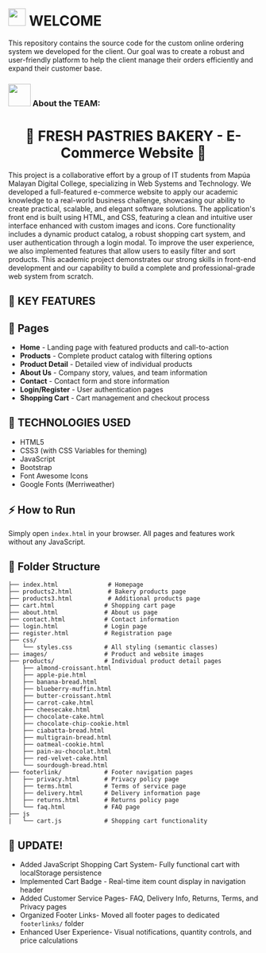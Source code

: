 # <img src="https://github.com/TheDudeThatCode/TheDudeThatCode/blob/master/Assets/Hi.gif" width="35" /> WELCOME

This repository contains the source code for the custom online ordering system we developed for the client. Our goal was to create a robust and user-friendly platform to help the client manage their orders efficiently and expand their customer base.

### <img src="https://github.com/TheDudeThatCode/TheDudeThatCode/blob/master/Assets/Developer.gif" width="45" /> About the TEAM:
<h1 align="center"> 🥐 FRESH PASTRIES BAKERY -  E-Commerce Website 🍰 </h1>

This project is a collaborative effort by a group of IT students from Mapúa Malayan Digital College, specializing in Web Systems and Technology. We developed a full-featured e-commerce website to apply our academic knowledge to a real-world business challenge, showcasing our ability to create practical, scalable, and elegant software solutions. The application's front end is built using HTML, and CSS, featuring a clean and intuitive user interface enhanced with custom images and icons. Core functionality includes a dynamic product catalog, a robust shopping cart system, and user authentication through a login modal. To improve the user experience, we also implemented features that allow users to easily filter and sort products. This academic project demonstrates our strong skills in front-end development and our capability to build a complete and professional-grade web system from scratch.

## 🔑 KEY FEATURES

## 📖 Pages
- **Home** - Landing page with featured products and call-to-action
- **Products** - Complete product catalog with filtering options
- **Product Detail** - Detailed view of individual products
- **About Us** - Company story, values, and team information
- **Contact** - Contact form and store information
- **Login/Register** - User authentication pages
- **Shopping Cart** - Cart management and checkout process

## 👾 TECHNOLOGIES USED
- HTML5
- CSS3 (with CSS Variables for theming)
- JavaScript
- Bootstrap
- Font Awesome Icons
- Google Fonts (Merriweather)

## ⚡ How to Run

Simply open `index.html` in your browser. All pages and features work without any JavaScript.

## 📁 Folder Structure

```
├── index.html              # Homepage
├── products2.html          # Bakery products page
├── products3.html          # Additional products page
├── cart.html              # Shopping cart page
├── about.html             # About us page
├── contact.html           # Contact information
├── login.html             # Login page
├── register.html          # Registration page
├── css/
│   └── styles.css         # All styling (semantic classes)
├── images/                # Product and website images
├── products/              # Individual product detail pages
│   ├── almond-croissant.html
│   ├── apple-pie.html
│   ├── banana-bread.html
│   ├── blueberry-muffin.html
│   ├── butter-croissant.html
│   ├── carrot-cake.html
│   ├── cheesecake.html
│   ├── chocolate-cake.html
│   ├── chocolate-chip-cookie.html
│   ├── ciabatta-bread.html
│   ├── multigrain-bread.html
│   ├── oatmeal-cookie.html
│   ├── pain-au-chocolat.html
│   ├── red-velvet-cake.html
│   └── sourdough-bread.html
├── footerlink/            # Footer navigation pages
│   ├── privacy.html       # Privacy policy page
│   ├── terms.html         # Terms of service page  
│   ├── delivery.html      # Delivery information page
│   ├── returns.html       # Returns policy page              
│   └── faq.html           # FAQ page
├── js
|   └── cart.js            # Shopping cart functionality

```

## 📢 UPDATE!
- Added JavaScript Shopping Cart System- Fully functional cart with localStorage persistence
- Implemented Cart Badge - Real-time item count display in navigation header
- Added Customer Service Pages- FAQ, Delivery Info, Returns, Terms, and Privacy pages
- Organized Footer Links- Moved all footer pages to dedicated `footerlinks/` folder
- Enhanced User Experience- Visual notifications, quantity controls, and price calculations

